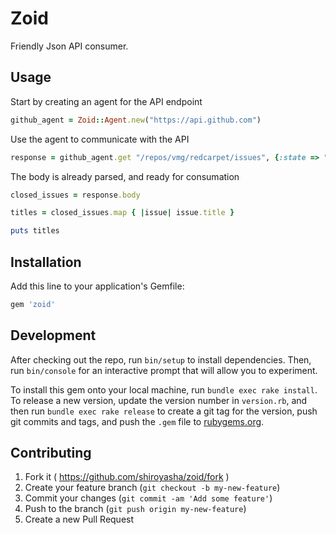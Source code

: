 # Zoid

Friendly Json API consumer.

## Usage

Start by creating an agent for the API endpoint

``` rb
github_agent = Zoid::Agent.new("https://api.github.com")
```

Use the agent to communicate with the API

``` rb
response = github_agent.get "/repos/vmg/redcarpet/issues", {:state => "closed"}
```

The body is already parsed, and ready for consumation

``` rb
closed_issues = response.body

titles = closed_issues.map { |issue| issue.title }

puts titles
```

## Installation

Add this line to your application's Gemfile:

``` rb
gem 'zoid'
```

## Development

After checking out the repo, run `bin/setup` to install dependencies. Then, run `bin/console` for an interactive prompt that will allow you to experiment.

To install this gem onto your local machine, run `bundle exec rake install`. To release a new version, update the version number in `version.rb`, and then run `bundle exec rake release` to create a git tag for the version, push git commits and tags, and push the `.gem` file to [rubygems.org](https://rubygems.org).

## Contributing

1. Fork it ( https://github.com/shiroyasha/zoid/fork )
2. Create your feature branch (`git checkout -b my-new-feature`)
3. Commit your changes (`git commit -am 'Add some feature'`)
4. Push to the branch (`git push origin my-new-feature`)
5. Create a new Pull Request
